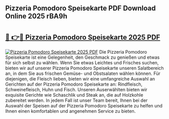## Pizzeria Pomodoro Speisekarte PDF Download Online 2025 rBA9h

# <h2><a href="http://gcd14ye.nevu.top/?p=Pizzeria+Pomodoro+Speisekarte">🔗 👉🔴 Pizzeria Pomodoro Speisekarte 2025 PDF</a></h2>

[![Pizzeria Pomodoro Speisekarte 2025 PDF](https://i.imgur.com/dBaPXMq.png)](http://gcd14ye.nevu.top/?p=Pizzeria+Pomodoro+Speisekarte)
Die Pizzeria Pomodoro Speisekarte ist eine Gelegenheit, den Geschmack zu genießen und etwas für sich selbst zu wählen. Wenn Sie etwas Leichtes und Frisches suchen, bieten wir auf unserer Pizzeria Pomodoro Speisekarte unseren Salatbereich an, in dem Sie aus frischen Gemüse- und Obstsalaten wählen können. Für diejenigen, die Fleisch lieben, bieten wir eine umfangreiche Auswahl an Gerichten auf der Pizzeria Pomodoro Speisekarte an: Rindfleisch, Schweinefleisch, Huhn und Fisch. Unseren Auserwählten bieten wir exquisite Gerichte wie Schaschlik und Steak an, die auf Holzkohle zubereitet werden. In jedem Fall ist unser Team bereit, Ihnen bei der Auswahl der Speisen auf der Pizzeria Pomodoro Speisekarte zu helfen und Ihnen einen komfortablen und angenehmen Service zu bieten.
